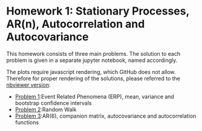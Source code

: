 # Homework 1: Stationary Processes, AR(n), Autocorrelation and Autocovariance

This homework consists of three main problems. The solution to each problem is given in a separate jupyter notebook, named accordingly.

The plots require javascript rendering, which GitHub does not allow. Therefore for proper rendering of the solutions, please referred to the [nbviewer version](http://nbviewer.jupyter.org/github/mirestrepo/NEUR2110.jl/blob/master/homework1):

* [Problem 1](http://nbviewer.jupyter.org/github/mirestrepo/NEUR2110.jl/blob/master/homework1/Problem1.ipynb):Event Related Phenomena (ERP),  mean, variance and bootstrap confidence intervals
* [Problem 2](http://nbviewer.jupyter.org/github/mirestrepo/NEUR2110.jl/blob/master/homework1/Problem2.ipynb):Random Walk
* [Problem 3](http://nbviewer.jupyter.org/github/mirestrepo/NEUR2110.jl/blob/master/homework1/Problem3.ipynb):AR(6), companion matrix, autocovariance and autocorrelation functions